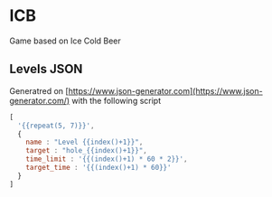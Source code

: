 # ICB
Game based on Ice Cold Beer



## Levels JSON
 Generatred on [https://www.json-generator.com](https://www.json-generator.com/) with the following script  

```javascript
[
  '{{repeat(5, 7)}}',
  {
    name : "Level {{index()+1}}",
    target : "hole_{{index()+1}}",
    time_limit : '{{(index()+1) * 60 * 2}}',
    target_time : '{{(index()+1) * 60}}'
  }
]
```